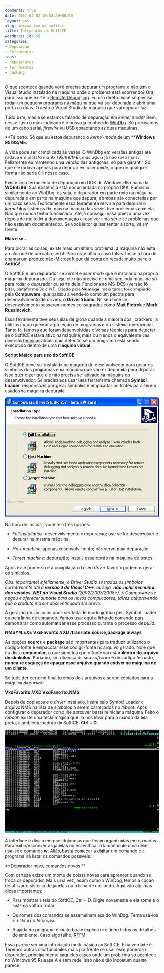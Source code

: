 ```yaml
---
comments: true
date: 2007-07-02 10:53:59+00:00
layout: post
slug: introducao-ao-softice
title: Introdução ao SoftICE
wordpress_id: 55
categories:
- Depuração
- Ferramentas
tags:
- depuradores
- ferramentas
- hacking
---
```


O que acontece quando você precisa depurar um programa e não tem o Visual Studio instalado na máquina onde o problema está ocorrendo? Ora, para isso que existe o [Remote Debugging](http://msdn2.microsoft.com/en-us/library/bt727f1t(vs.80).aspx). Eu uso direto. Você só precisa rodar um pequeno programa na máquina que vai ser depurada e abrir uma porta ou duas. O resto o Visual Studio da máquina que vai depurar faz.

Tudo bem, mas e se estamos falando de depuração em _kernel mode_? Bem, nesse caso o mais indicado é o nosso já conhecido [WinDbg](http://www.caloni.com.br/introducao-ao-debugging-tools-for-windows). Só precisamos de um cabo serial, _firewire_ ou USB conectando as duas máquinas.

**Tá certo. Só que eu estou depurando o _kernel-mode_ de um ****Windows 95/98/ME.**



A vida pode ser complicada às vezes. O WinDbg em versões antigas até rodava em plataforma 9x (95/98/ME), mas agora já não roda mais. Felizmente eu mantenho uma versão das antigonas, só para garantir. Só que ele rodava apenas para depurar em _user mode_, o que de qualquer forma não seria útil nesse caso.

Existe uma ferramenta de depuração no DDK do Windows 98 chamada **WDEB386**. Sua existência está documentada no próprio DKK. Funciona similarmente ao WinDbg, ou seja, o depurador em parte roda na máquina depurada e em parte na máquina que depura, e ambas são conectadas por um cabo serial. Teoricamente essa ferramenta serviria para depurar o _kernel_ dos sistemas 9x, mas na maioria das vezes tive problemas com ela. Não que nunca tenha funcionado. Até já consegui essa proeza uma vez depois de muito ler a documentação e resolver uma série de problemas que não estavam documentados. Se você leitor quiser tentar a sorte, vá em frente.

**Mas e se...**

Para piorar as coisas, existe mais um último problema: a máquina não está ao alcance de um cabo serial. Para esse último caso talvez fosse a hora de chamar um produto não-Microsoft que dá conta do recado muito bem: o **SoftICE**.

O SoftICE é um depurador de _kernel_ e _user mode_ que é instalado na própria máquina depurarada. Ou seja, ele não precisa de uma segunda máquina só para rodar o depurador ou parte dele. Funciona no MS-DOS (versão 16 bits), plataforma 9x e NT. Criado pela **Numega**, mais tarde foi comprado pela **Compuware**, que passou a vendê-lo como um pacote para desenvolvimento de drivers, o **Driver Studio**. No seu time de desenvolvimento passaram nomes consagrados como **Matt Pietrek** e **Mark Russinovich**.

Essa ferramenta teve seus dias de glória quando a maioria dos _crackers _a utilizava para quebrar a proteção de programas e do sistema operacional. Tanto foi famosa que foram desenvolvidas diversas técnicas para detectar se o SoftICE estava ativo na máquina, mais ou menos o equivalente das diversas [técnicas](http://invisiblethings.org/papers/redpill.html) atuais para detectar se um programa está sendo executado dentro de uma **máquina virtual**.

**Script básico para uso do SoftICE**

O SoftICE deve ser instalado na máquina do desenvolvedor para gerar os símbolos dos programas e na máquina que vai ser depurada para depurar. Isso quer dizer que ele não precisa ser ativado na máquina do desenvolvedor. Só precisamos usar uma ferramenta chamada **Symbol Loader**, responsável por gerar símbolos e empacotar os fontes para serem usados na máquina depurada.

[![Instalação do SoftICE](/images/softice-install.png)](/images/softice-install.png)

Na hora de instalar, você tem três opções:



	
  * _Full installation_: desenvolvimento e depuração; use se for desenvolver e depurar na mesma máquina.

	
  * _Host machine_: apenas desenvolvimento; não serve para depuração.

	
  * _Target machine_: depuração; instale essa opção na máquina de testes.


Após esse processo e a compilação do seu _driver_ favorito podemos gerar os símbolos.

_Obs. importante! Infelizmente, o Driver Studio só traduz os símbolos corretamente até a **versão 6 do Visual C++**, ou seja, **não inclui nenhuma das versões .NET do Visual Studio** (2002/2003/2005+). A Compuware se negou a oferecer suporte para os novos compiladores, talvez até prevendo que o produto iria ser descontinuado em breve._

A geração de símbolos pode ser feita de modo gráfico pelo Symbol Loader ou pela linha de comando. Vamos usar aqui a linha de comando para demonstrar como automatizar esse processo durante o processo de _build_:

**NMSYM.EXE VxdFavorito.VXD /translate:source,package,always**

As opções **source** e **package** são importantes para traduzir utilizando o código-fonte e empacotar esse código-fonte no arquivo gerado. Note que eu disse **empacotar**, o que significa que o fonte vai estar **dentro do arquivo de símbolos**. Portanto, se a licença do seu _software_ é de código fechado, **nunca se esqueça de apagar esse arquivo quando estiver na máquina de um cliente**.

Se tudo der certo no final teremos dois arquivos a serem copiados para a máquina depurada:

**VxdFavorito.VXD**
**VxdFavorito.NMS**

Depois de copiados e o _driver_ instalado, insira pelo Symbol Loader o arquivo NMS na lista de símbolos a serem carregados no _reboot._ Após configurar o depurador como lhe aprouver basta reiniciar a máquina. Feito o _reboot_, existe uma tecla mágica que irá nos levar para o mundo da tela preta, o ambiente padrão do SoftICE: **Ctrl + D**.

[![SoftICE](/images/softice.png)](/images/softice.png)

A interface é divida em pseudojanelas que ficam organizadas em camadas. Para exibir/esconder as janelas ou especificar o tamanho de uma delas usa-se o comando **w**. Aliás, basta começar a digitar um comando e o programa irá listar os comandos possíveis.

**Depurador novo, comandos novos
**

Com certeza existe um monte de coisas novas para aprender quando se troca de depurador. Mais uma vez, assim como o WinDbg, temos a opção de utilizar o sistema de janelas ou a linha de comando. Aqui vão algumas dicas importantes:



	
  * Para mostrar a tela do SoftICE, Ctrl + D. Digite novamente e ela some e o sistema volta a rodar.

	
  * Os nomes dos comandos se assemelham aos do WinDbg. Tente usá-los e sinta as diferenças.

	
  * A ajuda do programa é muito boa e explica direitinho todos os detalhes do ambiente. Caso algo falhe, [RTFM](http://en.wikipedia.org/wiki/Rtfm)!


Essa parece ser uma introdução muito básica ao SoftICE. E na verdade é. Teremos outras oportunidades mais pra frente de usar esse poderoso depurador, principalmente naqueles casos onde um problema só acontece no Windows 95 Release A e sem rede. Isso não é tão incomum quanto parece.
